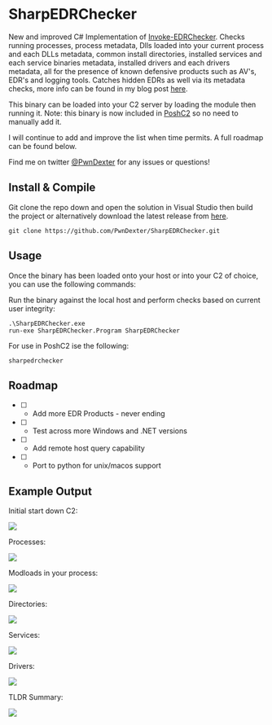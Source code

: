 # SharpEDRChecker

New and improved C# Implementation of [Invoke-EDRChecker](https://github.com/PwnDexter/Invoke-EDRChecker). Checks running processes, process metadata, Dlls loaded into your current process and each DLLs metadata, common install directories, installed services and each service binaries metadata, installed drivers and each drivers metadata, all for the presence of known defensive products such as AV's, EDR's and logging tools. Catches hidden EDRs as well via its metadata checks, more info can be found in my blog post [here](https://redteaming.co.uk/2021/03/18/sharpedrchecker/).

This binary can be loaded into your C2 server by loading the module then running it. Note: this binary is now included in [PoshC2](https://github.com/nettitude/PoshC2) so no need to manually add it.

I will continue to add and improve the list when time permits. A full roadmap can be found below.

Find me on twitter [@PwnDexter](https://twitter.com/PwnDexter) for any issues or questions!

## Install & Compile

Git clone the repo down and open the solution in Visual Studio then build the project or alternatively download the latest release from [here](https://github.com/PwnDexter/SharpEDRChecker/releases).

```
git clone https://github.com/PwnDexter/SharpEDRChecker.git
```

## Usage

Once the binary has been loaded onto your host or into your C2 of choice, you can use the following commands:

Run the binary against the local host and perform checks based on current user integrity:
```
.\SharpEDRChecker.exe
run-exe SharpEDRChecker.Program SharpEDRChecker
```

For use in PoshC2 ise the following:
```
sharpedrchecker
```

## Roadmap
- [ ] - Add more EDR Products - never ending
- [ ] - Test across more Windows and .NET versions
- [ ] - Add remote host query capability
- [ ] - Port to python for unix/macos support


## Example Output

Initial start down C2:

![](https://github.com/PwnDexter/SharpEDRChecker/blob/master/Images/sdrc-start.png)

Processes:

![](https://github.com/PwnDexter/SharpEDRChecker/blob/master/Images/sdrc-processes.png)

Modloads in your process:

![](https://github.com/PwnDexter/SharpEDRChecker/blob/master/Images/sdrc-modload.png)

Directories:

![](https://github.com/PwnDexter/SharpEDRChecker/blob/master/Images/sdrc-directories.png)

Services:

![](https://github.com/PwnDexter/SharpEDRChecker/blob/master/Images/sdrc-services.png)

Drivers:

![](https://github.com/PwnDexter/SharpEDRChecker/blob/master/Images/sdrc-drivers.png)

TLDR Summary:

![](https://github.com/PwnDexter/SharpEDRChecker/blob/master/Images/sdrc-tldr.png)

